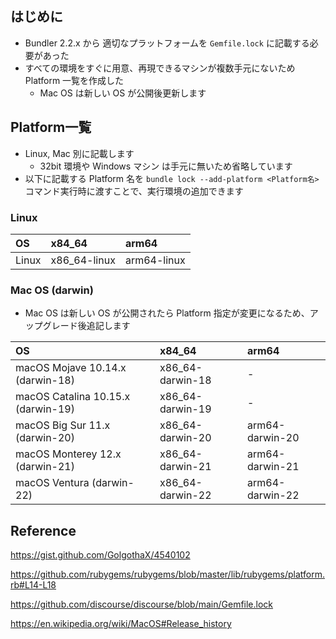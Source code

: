 <!--
title:   Bundler の Platform 一覧 （Mac OS / Linux版）
tags:    QiitaEngineerFesta2022,Ruby,amd64,arm64,bundler
id:      d75222fee131457aaa37
private: false
-->
## はじめに

- Bundler 2.2.x から 適切なプラットフォームを `Gemfile.lock` に記載する必要があった
- すべての環境をすぐに用意、再現できるマシンが複数手元にないため Platform 一覧を作成した
    - Mac OS は新しい OS が公開後更新します

## Platform一覧
- Linux, Mac 別に記載します
    - 32bit 環境や Windows マシン は手元に無いため省略しています
- 以下に記載する Platform 名を `bundle lock --add-platform <Platform名>` コマンド実行時に渡すことで、実行環境の追加できます

### Linux

| OS | x84_64 | arm64 |
|:--|:--|:--|
| Linux | x86_64-linux | arm64-linux |

### Mac OS (darwin)
- Mac OS は新しい OS が公開されたら Platform 指定が変更になるため、アップグレード後追記します

| OS | x84_64 | arm64 |
|:--|:--|:--|
| macOS Mojave 10.14.x (darwin-18) | x86_64-darwin-18 | - |
| macOS Catalina 10.15.x (darwin-19) | x86_64-darwin-19 | - |
| macOS Big Sur 11.x (darwin-20) | x86_64-darwin-20 | arm64-darwin-20 |
| macOS Monterey 12.x (darwin-21) | x86_64-darwin-21 | arm64-darwin-21 |
| macOS Ventura (darwin-22) | x86_64-darwin-22 | arm64-darwin-22 |

## Reference

https://gist.github.com/GolgothaX/4540102

https://github.com/rubygems/rubygems/blob/master/lib/rubygems/platform.rb#L14-L18

https://github.com/discourse/discourse/blob/main/Gemfile.lock

https://en.wikipedia.org/wiki/MacOS#Release_history